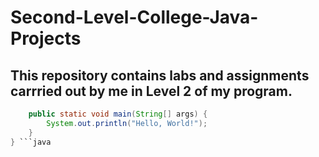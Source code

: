 # Second-Level-College-Java-Projects
## This repository contains labs and assignments carrried out by me in Level 2 of my program.
```java public class HelloWorld {
    public static void main(String[] args) {
        System.out.println("Hello, World!");
    }
} ```java
